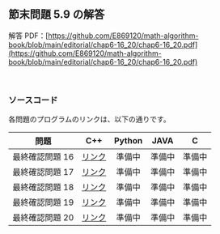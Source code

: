 ## 節末問題 5.9 の解答

解答 PDF：[https://github.com/E869120/math-algorithm-book/blob/main/editorial/chap6-16_20/chap6-16_20.pdf](https://github.com/E869120/math-algorithm-book/blob/main/editorial/chap6-16_20/chap6-16_20.pdf)

<br />

### ソースコード

各問題のプログラムのリンクは、以下の通りです。

| 問題 | C++ | Python | JAVA | C |
|:---:|:---:|:---:|:---:|:---:|
| 最終確認問題 16 | [リンク](https://github.com/E869120/math-algorithm-book/blob/main/editorial/chap6-16_20/prob6-16.cpp) | 準備中 | 準備中 | 準備中 |
| 最終確認問題 17 | [リンク](https://github.com/E869120/math-algorithm-book/blob/main/editorial/chap6-16_20/prob6-17.cpp) | 準備中 | 準備中 | 準備中 |
| 最終確認問題 18 | [リンク](https://github.com/E869120/math-algorithm-book/blob/main/editorial/chap6-16_20/prob6-18.cpp) | 準備中 | 準備中 | 準備中 |
| 最終確認問題 19 | [リンク](https://github.com/E869120/math-algorithm-book/blob/main/editorial/chap6-16_20/prob6-19.cpp) | 準備中 | 準備中 | 準備中 |
| 最終確認問題 20 | [リンク](https://github.com/E869120/math-algorithm-book/blob/main/editorial/chap6-16_20/prob6-20.cpp) | 準備中 | 準備中 | 準備中 |